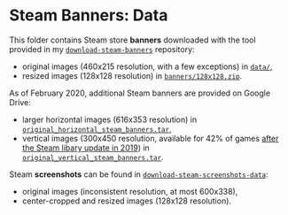 # Steam Banners: Data

This folder contains Steam store **banners** downloaded with the tool provided in my [`download-steam-banners`](https://github.com/woctezuma/download-steam-banners) repository:
-   original images (460x215 resolution, with a few exceptions) in [`data/`](data/),
-   resized images (128x128 resolution) in [`banners/128x128.zip`](https://drive.google.com/open?id=1YLhdwgnhyP-eC4gHOmTsmuiUSr0XN5XJ).

As of February 2020, additional Steam banners are provided on Google Drive:
-   larger horizontal images (616x353 resolution) in [`original_horizontal_steam_banners.tar`](https://drive.google.com/open?id=1-0FrkH3X1Eji6bDbGNYRTo9_C4PIfqlb),
-   vertical images (300x450 resolution, available for 42% of games [after the Steam libary update in 2019](https://store.steampowered.com/libraryupdate)) in [`original_vertical_steam_banners.tar`](https://drive.google.com/open?id=1KZ4_eiB4TTZqIwTJOQYzgDvbVXXhEqOe).

Steam **screenshots** can be found in [`download-steam-screenshots-data`](https://github.com/woctezuma/download-steam-screenshots-data):
-   original images (inconsistent resolution, at most 600x338),
-   center-cropped and resized images (128x128 resolution).
